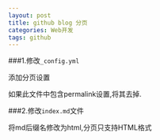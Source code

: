 ```yaml
---
layout: post
title: github blog 分页
categories: Web开发
tags: github
---
```


###1.修改`_config.yml`

添加分页设置

如果此文件中包含permalink设置,将其去掉.

###2.修改`index.md`文件

将md后缀名修改为html,分页只支持HTML格式
